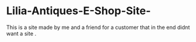 # Lilia-Antiques-E-Shop-Site-
This is a site made by me and a friend for a customer that in the end didnt want a site .
